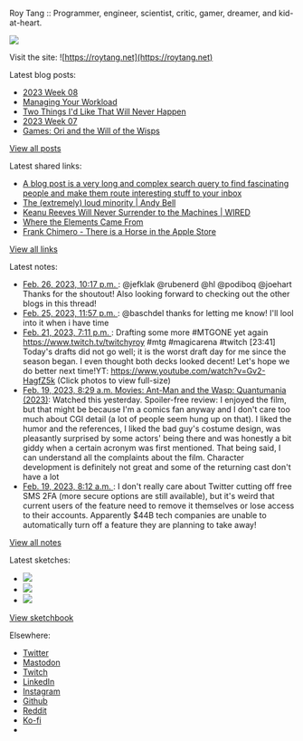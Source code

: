 Roy Tang :: Programmer, engineer, scientist, critic, gamer, dreamer, and kid-at-heart.

![](https://roytang.net/static/img/profile.jpg)

Visit the site: ![https://roytang.net](https://roytang.net)

Latest blog posts:

- [2023 Week 08](https://roytang.net/2023/02/2023-week-08/)
- [Managing Your Workload](https://roytang.net/2023/02/workload-management/)
- [Two Things I&#x27;d Like That Will Never Happen](https://roytang.net/2023/02/two-things/)
- [2023 Week 07](https://roytang.net/2023/02/2023-week-07/)
- [Games: Ori and the Will of the Wisps](https://roytang.net/2023/02/ori2/)

[View all posts](https://roytang.net/blog)

Latest shared links:

- [A blog post is a very long and complex search query to find fascinating people and make them route interesting stuff to your inbox](https://roytang.net/2023/02/a979d4194bc3d89253958cf61d48699f/)
- [The (extremely) loud minority | Andy Bell](https://roytang.net/2023/02/f554c56df2d46a016e57ad166164dce4/)
- [Keanu Reeves Will Never Surrender to the Machines | WIRED](https://roytang.net/2023/02/7575386d2ffed00e246b71de73eecfb1/)
- [Where the Elements Came From](https://roytang.net/2023/02/0561d05381b0a523aa90fb588a03773a/)
- [Frank Chimero - There is a Horse in the Apple Store](https://roytang.net/2023/02/76f86c2a44a084f947e6d4b909b7e88f/)

[View all links](https://roytang.net/links)

Latest notes:

- [Feb. 26, 2023, 10:17 p.m. ](https://roytang.net/2023/02/109931465941944212/): @jefklak @rubenerd @hl @podiboq @joehart Thanks for the shoutout! Also looking forward to checking out the other blogs in this thread!
- [Feb. 25, 2023, 11:57 p.m. ](https://roytang.net/2023/02/109926196181391952/): @baschdel thanks for letting me know! I&#x27;ll lool into it when i have time
- [Feb. 21, 2023, 7:11 p.m. ](https://roytang.net/2023/02/6a395e5752f3de3a3e7936201d5616bd/): Drafting some more #MTGONE yet again https://www.twitch.tv/twitchyroy #mtg #magicarena #twitch [23:41] Today&#x27;s drafts did not go well; it is the worst draft day for me since the season began. I even thought both decks looked decent! Let&#x27;s hope we do better next time!YT: https://www.youtube.com/watch?v=Gv2-HagfZ5k (Click photos to view full-size)
- [Feb. 19, 2023, 8:29 a.m. Movies: Ant-Man and the Wasp: Quantumania (2023)](https://roytang.net/2023/02/ant-man-and-the-wasp-quantumania-2023/): Watched this yesterday. Spoiler-free review: I enjoyed the film, but that might be because I&#x27;m a comics fan anyway and I don&#x27;t care too much about CGI detail (a lot of people seem hung up on that). I liked the humor and the references, I liked the bad guy&#x27;s costume design, was pleasantly surprised by some actors&#x27; being there and was honestly a bit giddy when a certain acronym was first mentioned. That being said, I can understand all the complaints about the film. Character development is definitely not great and some of the returning cast don&#x27;t have a lot
- [Feb. 19, 2023, 8:12 a.m. ](https://roytang.net/2023/02/9df0f1ac222974074bff7d010f964016/): I don&#x27;t really care about Twitter cutting off free SMS 2FA (more secure options are still available), but it&#x27;s weird that current users of the feature need to remove it themselves or lose access to their accounts. Apparently $44B tech companies are unable to automatically turn off a feature they are planning to take away!

[View all notes](https://roytang.net/notes)

Latest sketches:


- ![](https://roytang.net/media/cache/3c/da/3cda657c471879c3cfa81b898b810cd6.jpg)
- ![](https://roytang.net/media/cache/a2/60/a260eacc913ee7c542024b154923702f.jpg)
- ![](https://roytang.net/media/cache/e0/88/e0888b7f7a1e342aba8cced2a0784cc4.jpg)

[View sketchbook](https://roytang.net/albums/sketchbook)


Elsewhere:

- [Twitter](https://twitter.com/roytang)
- [Mastodon](https://indieweb.social/@roytang)
- [Twitch](https://twitch.tv/twitchyroy)
- [LinkedIn](https://www.linkedin.com/in/roytang)
- [Instagram](https://instagram.com/roytang0400)
- [Github](https://github.com/roytang)
- [Reddit](https://reddit.com/u/hungryroy)
- [Ko-fi](https://ko-fi.com/roytang)
- [](mailto:hello@roytang.net)